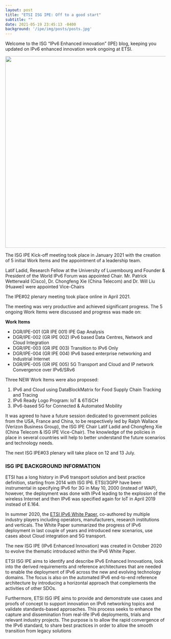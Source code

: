 ```yaml
---
layout: post
title: "ETSI ISG IPE: Off to a good start"
subtitle: ""
date: 2021-05-19 23:45:13 -0400
background: '/ipe/img/posts/posts.jpg'
---
```


Welcome to the ISG “IPv6 Enhanced innovation” (IPE) blog, keeping you updated on IPv6 enhanced innovation work ongoing at ETSI.

<p align="center">
  <img style="width:600px;max-width:100%" src="/ipe/img/posts/IPE_blog_19052021.png">
</p>

The ISG IPE Kick-off meeting took place in January 2021 with the creation of 5 initial Work Items and the appointment of a leadership team.

Latif Ladid, Research Fellow at the University of Luxembourg and Founder & President of the World IPv6 Forum was appointed Chair. Mr. Patrick Wetterwald (Cisco), Dr. Chongfeng Xie (China Telecom) and Dr. Will Liu (Huawei) were appointed Vice-Chairs

The IPE#02 plenary meeting took place online in April 2021.

The meeting was very productive and achieved significant progress. The 5 ongoing Work Items were discussed and progress was made on:

**Work Items**

- DGR/IPE-001 (GR IPE 001) IPE Gap Analysis
- DGR/IPE-002 (GR IPE 002) IPv6 based Data Centres, Network and Cloud Integration
- DGR/IPE-003 (GR IPE 003) Transition to IPv6 Only
- DGR/IPE-004 (GR IPE 004) IPv6 based enterprise networking and Industrial Internet
- DGR/IPE-005 (GR IPE 005) 5G Transport and Cloud and IP network Convergence over IPv6/SRv6

Three NEW Work Items were also proposed:

1. IPv6 and Cloud using DataBlockMatrix for Food Supply Chain Tracking and Tracing
1. IPv6 Ready Logo Program: IoT & 6TiSCH
1. IPv6-based 5G for Connected & Automated Mobility

It was agreed to have a future session dedicated to government policies from the USA, France and China, to be respectively led by Ralph Wallace (Verizon Business Group), the ISG IPE Chair Latif Ladid and Chongfeng Xie (China Telecom & ISG IPE Vice-Chair). The knowledge of the policies in place in several countries will help to better understand the future scenarios and technology needs.

The next ISG IPE#03 plenary will take place on 12 and 13 July.

### ISG IPE BACKGROUND INFORMATION ###

ETSI has a long history in IPv6 transport solution and best practice definition, starting from 2014 with ISG IP6. ETSI/3GPP have been instrumental in specifying IPv6 for 3G in May 10, 2000 (instead of WAP), however, the deployment was done with IPv4 leading to the explosion of the wireless Internet and then IPv6 was specified again for IoT in April 2019 instead of E.164.

In summer 2020, the [ETSI IPv6 White Paper](https://www.etsi.org/newsroom/news/1814-2020-08-etsi-ipv6-white-paper-outlines-best-practices-challenges-benefits-and-the-way-forward), co-authored by multiple industry players including operators, manufacturers, research institutions and verticals. The White Paper summarized the progress of IPv6 deployment in last couple of years and introduced new scenarios, use cases about Cloud integration and 5G transport.

The new ISG IPE (IPv6 Enhanced Innovation) was created in October 2020 to evolve the thematic introduced within the IPv6 White Paper.

ETSI ISG IPE aims to identify and describe IPv6 Enhanced Innovations, look into the derived requirements and reference architectures that are needed to enable the deployment of IPv6 across the new and evolving technology domains. The focus is also on the automated IPv6 end-to-end reference architecture by introducing a horizontal approach that complements the activities of other SDOs.

Furthermore, ETSI ISG IPE aims to provide and demonstrate use cases and proofs of concept to support innovation on IPv6 networking topics and validate standards-based approaches. This process seeks to enhance the capture and dissemination from real-life IPv6 deployments, trials and relevant industry projects. The purpose is to allow the rapid convergence of the IPv6 standard, to share best practices in order to allow the smooth transition from legacy solutions